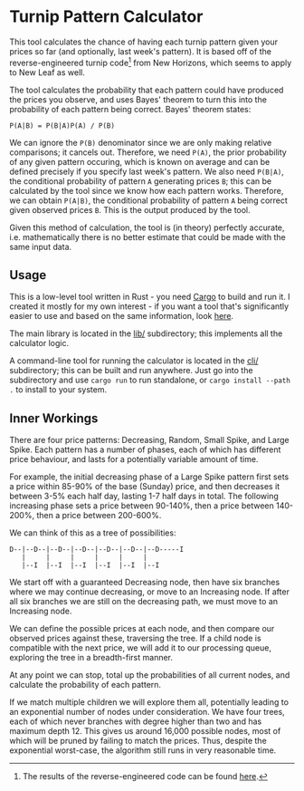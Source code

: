# Turnip Pattern Calculator
This tool calculates the chance of having each turnip pattern given your prices so far (and optionally, last week's pattern).
It is based off of the reverse-engineered turnip code[^1] from New Horizons, which seems to apply to New Leaf as well.

The tool calculates the probability that each pattern could have produced the prices you observe, and uses Bayes' theorem to turn this into the probability of each pattern being correct.
Bayes' theorem states:
```
P(A|B) = P(B|A)P(A) / P(B)
```
We can ignore the `P(B)` denominator since we are only making relative comparisons; it cancels out.
Therefore, we need `P(A)`, the prior probability of any given pattern occuring, which is known on average and can be defined precisely if you specify last week's pattern.
We also need `P(B|A)`, the conditional probability of pattern `A` generating prices `B`; this can be calculated by the tool since we know how each pattern works.
Therefore, we can obtain `P(A|B)`, the conditional probability of pattern `A` being correct given observed prices `B`.
This is the output produced by the tool.

Given this method of calculation, the tool is (in theory) perfectly accurate, i.e. mathematically there is no better estimate that could be made with the same input data.

[^1]: The results of the reverse-engineered code can be found [here](https://docs.google.com/document/d/1bSVNpOnH_dKxkAGr718-iqh8s8Z0qQ54L-0mD-lbrXo/edit).

## Usage
This is a low-level tool written in Rust - you need [Cargo](https://www.rust-lang.org/learn/get-started) to build and run it.
I created it mostly for my own interest - if you want a tool that's significantly easier to use and based on the same information, look [here](https://turnipprophet.io/).

The main library is located in the [lib/](lib) subdirectory; this implements all the calculator logic.

A command-line tool for running the calculator is located in the [cli/](cli) subdirectory; this can be built and run anywhere.
Just go into the subdirectory and use `cargo run` to run standalone, or `cargo install --path .` to install to your system.

## Inner Workings
There are four price patterns: Decreasing, Random, Small Spike, and Large Spike.
Each pattern has a number of phases, each of which has different price behaviour, and lasts for a potentially variable amount of time.

For example, the initial decreasing phase of a Large Spike pattern first sets a price within 85-90% of the base (Sunday) price, and then decreases it between 3-5% each half day, lasting 1-7 half days in total.
The following increasing phase sets a price between 90-140%, then a price between 140-200%, then a price between 200-600%.

We can think of this as a tree of possibilities:
```
D--|--D--|--D--|--D--|--D--|--D--|--D-----I
   |     |     |     |     |     |
   |--I  |--I  |--I  |--I  |--I  |--I
```

We start off with a guaranteed Decreasing node, then have six branches where we may continue decreasing, or move to an Increasing node.
If after all six branches we are still on the decreasing path, we must move to an Increasing node.

We can define the possible prices at each node, and then compare our observed prices against these, traversing the tree.
If a child node is compatible with the next price, we will add it to our processing queue, exploring the tree in a breadth-first manner.

At any point we can stop, total up the probabilities of all current nodes, and calculate the probability of each pattern.

If we match multiple children we will explore them all, potentially leading to an exponential number of nodes under consideration.
We have four trees, each of which never branches with degree higher than two and has maximum depth 12.
This gives us around 16,000 possible nodes, most of which will be pruned by failing to match the prices.
Thus, despite the exponential worst-case, the algorithm still runs in very reasonable time. 
